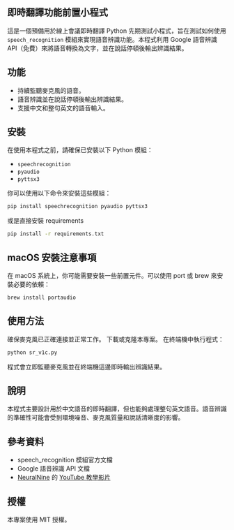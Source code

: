 ## 即時翻譯功能前置小程式

這是一個預備用於線上會議即時翻譯 Python 先期測試小程式，旨在測試如何使用 `speech_recognition` 模組來實現語音辨識功能。本程式利用 Google 語音辨識 API（免費）來將語音轉換為文字，並在說話停頓後輸出辨識結果。

## 功能

- 持續監聽麥克風的語音。
- 語音辨識並在說話停頓後輸出辨識結果。
- 支援中文和整句英文的語音輸入。

## 安裝

在使用本程式之前，請確保已安裝以下 Python 模組：

- `speechrecognition`
- `pyaudio`
- `pyttsx3`

你可以使用以下命令來安裝這些模組：

```bash
pip install speechrecognition pyaudio pyttsx3
```
或是直接安裝 requirements

```bash
pip install -r requirements.txt
```
## macOS 安裝注意事項

在 macOS 系統上，你可能需要安裝一些前置元件。可以使用 port 或 brew 來安裝必要的依賴：

```bash
brew install portaudio
```

## 使用方法

確保麥克風已正確連接並正常工作。
下載或克隆本專案。
在終端機中執行程式：

```bash
python sr_v1c.py
```

程式會立即監聽麥克風並在終端機這邊即時輸出辨識結果。

## 說明
本程式主要設計用於中文語音的即時翻譯，但也能夠處理整句英文語音。語音辨識的準確性可能會受到環境噪音、麥克風質量和說話清晰度的影響。

## 參考資料
- speech_recognition 模組官方文檔
- Google 語音辨識 API 文檔
- [NeuralNine](https://github.com/NeuralNine) 的 [YouTube 教學影片](https://youtu.be/9GJ6XeB-vMg?si=Nrn_i7ViNVzqMqRI)

## 授權
本專案使用 MIT 授權。


